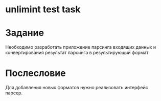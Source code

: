 # unlimint test task
# Задание
Необходимо разработать приложение парсинга входящих данных и конвертирования результат парсинга в результирующий формат
# Послесловие
Для добавления новых форматов нужно реализовать интерфейс парсер.
